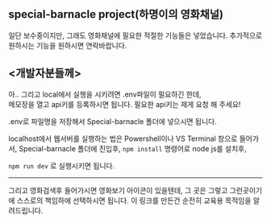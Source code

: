 ## special-barnacle project(하명이의 영화채널)  
  
일단 보수중이지만, 그래도 영화채널에 필요한 적절한 기능들은 넣었습니다. 
추가적으로 원하시는 기능을 원하시면 연락바랍니다.
  
## <개발자분들께>  
아.. 그리고 local에서 실행을 시키려면 .env파일이 필요하긴 한데,   
메모장을 열고 api키를 등록하시면 됩니다. 필요한 api키는 제게 요청 해 주세요!

.env로 파일명을 저장해서 Special-barnacle 폴더에 넣으시면 됩니다.     

localhost에서 웹서버를 실행하는 법은 Powershell이나 VS Terminal 창으로 들어가서, Special-barnacle 폴더에 진입후,
`npm install` 명령어로 node js를 설치후, 
  
`npm run dev` 로 실행시키면 됩니다.  



-------------------------------------
그리고 영화검색후 들어가시면 영화보기 아이콘이 있을텐데, 그 곳은 그렇고 그런곳이기에 스스로의 책임하에 선택하시면 됩니다.
이 링크를 만든건 순전히 교육용 목적임을 알려드립니다.
